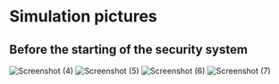 # Simulation pictures

## Before the starting of the security system

![Screenshot (4)](https://user-images.githubusercontent.com/46968025/157030793-eccb9712-0bbb-4b84-b82a-8e0eeef13eec.png)
![Screenshot (5)](https://user-images.githubusercontent.com/46968025/157030798-03dd7ea3-1fe5-4185-b34f-fd0f9198e4e8.png)
![Screenshot (6)](https://user-images.githubusercontent.com/46968025/157030813-f54ed48e-a16f-4c03-8552-fde1117159c5.png)
![Screenshot (7)](https://user-images.githubusercontent.com/46968025/157030826-a112d40d-b2c8-4ca8-858c-75b1239e03fe.png)



